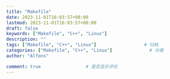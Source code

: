 ```yaml
---
title: "Makefile"
date: 2023-11-01T16:03:57+08:00
lastmod: 2023-11-01T16:03:57+08:00
draft: false
keywords: ["Makefile", "C++", "Linux"]
description: ""
tags: ["Makefile", "C++", "Linux"]                  # 归档 
categories: ["Makefile", "C++", "Linux"]              # 分类
author: "Alfons"

comment: true                 # 是否显示评论
---
```




<!--more-->